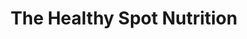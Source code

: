 ---
title: "The Healthy Spot Nutrition"
url: /toledo/the-healthy-spot-nutrition/
shop: health food
---